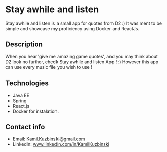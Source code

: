 
# Stay awhile and listen
Stay awhile and listen is a small app for quotes from D2 :) It was ment to be simple and showcase my proficiency using Docker and ReactJs.

## Description
When you hear 'give me amazing game quotes', and you may think about D2 look no further, check Stay awhile and listen App ! :) However this app can use every music file you wish to use !

## Technologies
- Java EE
- Spring
- React.js
- Docker for instalation.

## Contact info
- Email: <Kamil.Kuzbinski@gmail.com>
- LinkedIn: www.linkedin.com/in/KamilKuzbinski

